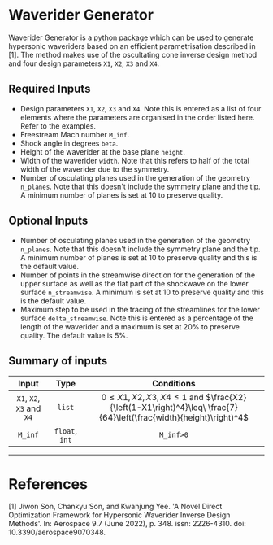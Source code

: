 # Waverider Generator

Waverider Generator is a python package which can be used to generate hypersonic waveriders based on an efficient parametrisation described in [1].
The method makes use of the oscultating cone inverse design method and four design parameters `X1`, `X2`, `X3` and `X4`.
## Required Inputs
- Design parameters `X1`, `X2`, `X3` and `X4`. Note this is entered as a list of four elements where the parameters are organised in the order listed here. Refer to the examples.
- Freestream Mach number `M_inf`.
- Shock angle in degrees `beta`.
- Height of the waverider at the base plane `height`.
- Width of the waverider `width`. Note that this refers to half of the total width of the waverider due to the symmetry.
- Number of osculating planes used in the generation of the geometry `n_planes`. Note that this doesn't include the symmetry plane and the tip. A minimum number of planes is set at 10 to preserve quality.
## Optional Inputs
- Number of osculating planes used in the generation of the geometry `n_planes`. Note that this doesn't include the symmetry plane and the tip. A minimum number of planes is set at 10 to preserve quality and this is the default value.
- Number of points in the streamwise direction for the generation of the upper surface as well as the flat part of the shockwave on the lower surface `n_streamwise`. A minimum is set at 10 to preserve quality and this is the default value.
- Maximum step to be used in the tracing of the streamlines for the lower surface `delta_streamwise`. Note this is entered as a percentage of the length of the waverider and a maximum is set at 20% to preserve quality. The default value is 5%.

## Summary of inputs
|Input|Type|Conditions|
|:-------------:|:--------------:|:--------------:|
|`X1`, `X2`, `X3` and `X4`|`list`|$0\leq X1,X2,X3,X4 \leq 1$ and $\frac{X2}{\left(1-X1\right)^4}\leq\ \frac{7}{64}\left(\frac{width}{height}\right)^4$|
|`M_inf`|`float`, `int`|`M_inf>0`|


-----------
# References

[1] Jiwon Son, Chankyu Son, and Kwanjung Yee. 
'A Novel Direct Optimization Framework for Hypersonic Waverider Inverse Design Methods'.
In: Aerospace 9.7 (June 2022), p. 348. issn: 2226-4310. doi: 10.3390/aerospace9070348.
